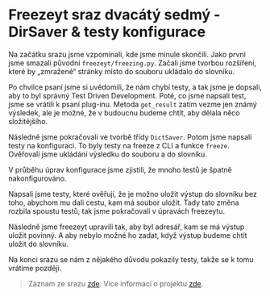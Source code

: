 # Freezeyt sraz dvacátý sedmý - DirSaver & testy konfigurace

Na začátku srazu jsme vzpomínali, kde jsme minule skončili.
Jako první jsme smazali původní `freezeyt/freezing.py`.
Začali jsme tvorbou rozšíření, které by „zmražené“ stránky
místo do souboru ukládalo do slovníku.

Po chvilce psaní jsme si uvědomili, že nám chybí testy, a tak jsme je dopsali,
aby to byl správný Test Driven Development.
Poté, co jsme napsali test, jsme se vrátili k psaní plug-inu. Metoda
`get_result` zatím vezme jen známý výsledek, ale je možné,
že v budoucnu budeme chtít, aby dělala něco složitějšího.

Následně jsme pokračovali ve tvorbě třídy `DictSaver`.
Potom jsme napsali testy na konfiguraci. To byly testy na freeze z CLI
a funkce `freeze`. Ověřovali jsme ukládání výsledku do souboru a do slovníku.

V průběhu úprav konfigurace jsme zjistili, že mnoho testů je špatně nakonfigurováno.

Napsali jsme testy, které ověřují, že je možno uložit výstup do slovníku bez toho,
abychom mu dali cestu, kam má soubor uložit.
Tady tato změna rozbila spoustu testů, tak jsme pokračovali v úpravách freezeytu.

Následně jsme freezeyt upravili tak, aby byl adresář, kam se má výstup uložit povinný.
A aby nebylo možné ho zadat, když výstup budeme chtít uložit do slovníku.

Na konci srazu se nám z nějakého důvodu pokazily testy, takže se k tomu vrátíme později.

> Záznam ze srazu [zde](https://youtu.be/XOf46FLt78k).
> Více informací o projektu [zde](https://tinyurl.com/freezeyt).
